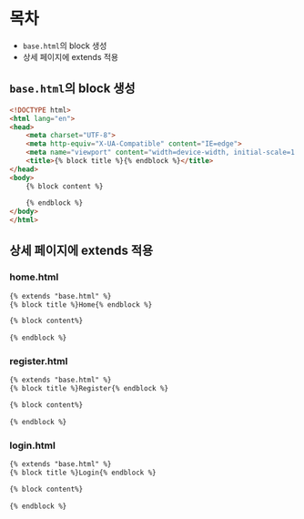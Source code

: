 # 목차
- `base.html`의 block 생성
- 상세 페이지에 extends 적용

## `base.html`의 block 생성
```html
<!DOCTYPE html>
<html lang="en">
<head>
    <meta charset="UTF-8">
    <meta http-equiv="X-UA-Compatible" content="IE=edge">
    <meta name="viewport" content="width=device-width, initial-scale=1.0">
    <title>{% block title %}{% endblock %}</title>
</head>
<body>
    {% block content %}
    
    {% endblock %}
</body>
</html>
```

## 상세 페이지에 extends 적용
### home.html
```html
{% extends "base.html" %} 
{% block title %}Home{% endblock %} 

{% block content%}
   
{% endblock %}
```

### register.html
```html
{% extends "base.html" %} 
{% block title %}Register{% endblock %} 

{% block content%}
   
{% endblock %}
```

### login.html
```html
{% extends "base.html" %} 
{% block title %}Login{% endblock %} 

{% block content%}
   
{% endblock %}
```